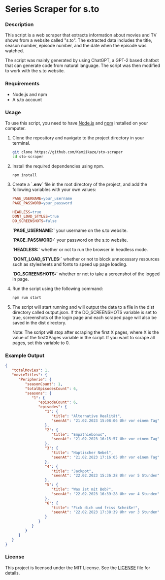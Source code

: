 # Series Scraper for s.to

### Description

This script is a web scraper that extracts information about movies and TV shows from a website called "s.to". The extracted data includes the title, season number, episode number, and the date when the episode was watched.

The script was mainly generated by using ChatGPT, a GPT-2 based chatbot that can generate code from natural language. The script was then modified to work with the s.to website.

### Requirements

* Node.js and npm
* A s.to account

### Usage

To use this script, you need to have [Node.js](https://nodejs.org/) and [npm](https://www.npmjs.com/) installed on your computer.

1. Clone the repository and navigate to the project directory in your terminal.
    ``` bash
    git clone https://github.com/Kamiikaze/sto-scraper
    cd sto-scraper
    ```
   
2. Install the required dependencies using npm.

    ```
    npm install
    ```
   
3. Create a **\`.env`** file in the root directory of the project, and add the following variables with your own values:
    ``` makefile
    PAGE_USERNAME=your_username
    PAGE_PASSWORD=your_password
    
    HEADLESS=true
    DONT_LOAD_STYLES=true
    DO_SCREENSHOTS=false
    ```

    **\`PAGE_USERNAME:`** your username on the s.to website.
    
    **\`PAGE_PASSWORD:`** your password on the s.to website.
    
    **\`HEADLESS:`** whether or not to run the browser in headless mode.
    
    **\`DONT_LOAD_STYLES:`** whether or not to block unnecessary resources such as stylesheets and fonts to speed up page loading.
    
    **\`DO_SCREENSHOTS:`** whether or not to take a screenshot of the logged in page.

4. Run the script using the following command:
    ``` bash
    npm run start
    ```

5. The script will start running and will output the data to a file in the dist directory called output.json. If the DO_SCREENSHOTS variable is set to true, screenshots of the login page and each scraped page will also be saved in the dist directory.
   
    Note: The script will stop after scraping the first X pages, where X is the value of the firstXPages variable in the script. If you want to scrape all pages, set this variable to 0.

### Example Output
```json
{
   "totalMovies": 1,
   "movieTitles": {
      "Peripherie": {
         "seasonCount": 1,
         "totalEpisodesCount": 6,
         "seasons": {
            "1": {
               "episodeCount": 6,
               "episodes": {
                  "1": {
                     "title": "Alternative Realität",
                     "seenAt": "21.02.2023 15:08:06 Uhr vor einem Tag"
                  },
                  "2": {
                     "title": "Empathiebonus",
                     "seenAt": "21.02.2023 16:15:57 Uhr vor einem Tag"
                  },
                  "3": {
                     "title": "Haptischer Nebel",
                     "seenAt": "21.02.2023 17:16:05 Uhr vor einem Tag"
                  },
                  "4": {
                     "title": "Jackpot",
                     "seenAt": "22.02.2023 15:36:28 Uhr vor 5 Stunden"
                  },
                  "5": {
                     "title": "Was ist mit Bob?",
                     "seenAt": "22.02.2023 16:39:28 Uhr vor 4 Stunden"
                  },
                  "6": {
                     "title": "Fick dich und friss Scheiße!",
                     "seenAt": "22.02.2023 17:38:39 Uhr vor 3 Stunden"
                  }
               }
            }
         }
      }
   }
}
```

### License

This project is licensed under the MIT License. See the [LICENSE]() file for details.